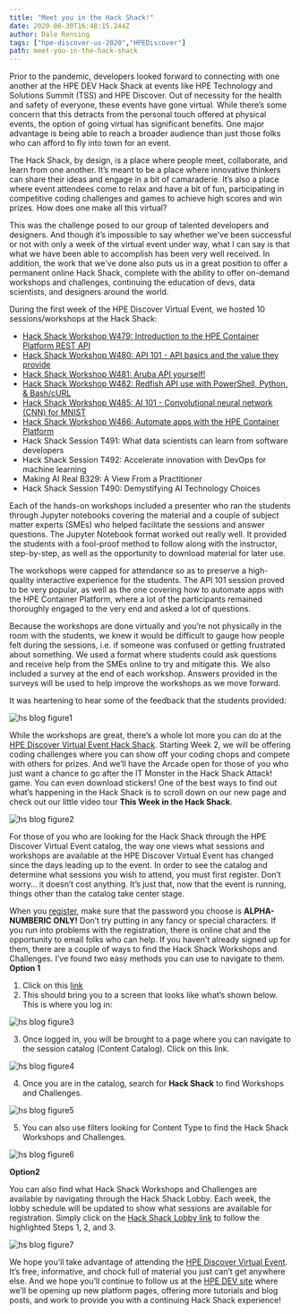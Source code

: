 ```yaml
---
title: "Meet you in the Hack Shack!"
date: 2020-06-30T16:48:15.244Z
author: Dale Rensing 
tags: ["hpe-discover-us-2020","HPEDiscover"]
path: meet-you-in-the-hack-shack
---
```

Prior to the pandemic, developers looked forward to connecting with one another at the HPE DEV Hack Shack at events like HPE Technology and Solutions Summit (TSS) and HPE Discover. Out of necessity for the health and safety of everyone, these events have gone virtual. While there’s some concern that this detracts from the personal touch offered at physical events, the option of going virtual has significant benefits. One major advantage is being able to reach a broader audience than just those folks who can afford to fly into town for an event.  

The Hack Shack, by design, is a place where people meet, collaborate, and learn from one another. It’s meant to be a place where innovative thinkers can share their ideas and engage in a bit of camaraderie. It’s also a place where event attendees come to relax and have a bit of fun, participating in competitive coding challenges and games to achieve high scores and win prizes. How does one make all this virtual?  

This was the challenge posed to our group of talented developers and designers. And though it’s impossible to say whether we’ve been successful or not with only a week of the virtual event under way, what I can say is that what we have been able to accomplish has been very well received. In addition, the work that we’ve done also puts us in a great position to offer a permanent online Hack Shack, complete with the ability to offer on-demand workshops and challenges, continuing the education of devs, data scientists, and designers around the world.   

During the first week of the HPE Discover Virtual Event, we hosted 10 sessions/workshops at the Hack Shack:

* [Hack Shack Workshop W479: Introduction to the HPE Container Platform REST API](https://vimeo.com/433632590)
* [Hack Shack Workshop W480: API 101 - API basics and the value they provide](https://vimeo.com/433621126) 
* [Hack Shack Workshop W481: Aruba API yourself!](https://vimeo.com/433637026) 
* [Hack Shack Workshop W482: Redfish API use with PowerShell, Python, & Bash/cURL](https://vimeo.com/433618069) 
* [Hack Shack Workshop W485: AI 101 - Convolutional neural network (CNN) for MNIST](https://vimeo.com/433612904) 
* [Hack Shack Workshop W486: Automate apps with the HPE Container Platform](https://vimeo.com/433625058) 
* Hack Shack Session T491: What data scientists can learn from software developers
* Hack Shack Session T492: Accelerate innovation with DevOps for machine learning
* Making AI Real B329: A View From a Practitioner
* Hack Shack Session T490: Demystifying AI Technology Choices

Each of the hands-on workshops included a presenter who ran the students through Jupyter notebooks covering the material and a couple of subject matter experts (SMEs) who helped facilitate the sessions and answer questions. The Jupyter Notebook format worked out really well. It provided the students with a fool-proof method to follow along with the instructor, step-by-step, as well as the opportunity to download material for later use.  

The workshops were capped for attendance so as to preserve a high-quality interactive experience for the students. The API 101 session proved to be very popular, as well as the one covering how to automate apps with the HPE Container Platform, where a lot of the participants remained thoroughly engaged to the very end and asked a lot of questions.  

Because the workshops are done virtually and you’re not physically in the room with the students, we knew it would be difficult to gauge how people felt during the sessions, i.e. if someone was confused or getting frustrated about something. We used a format where students could ask questions and receive help from the SMEs online to try and mitigate this. We also included a survey at the end of each workshop. Answers provided in the surveys will be used to help improve the workshops as we move forward.  

It was heartening to hear some of the feedback that the students provided:


![hs blog figure1](https://hpe-developer-portal.s3.amazonaws.com/uploads/media/2020/6/hs-blog-figure1-1593537773963.jpg)

While the workshops are great, there’s a whole lot more you can do at the [HPE Discover Virtual Event Hack Shack](https://hackshack.hpedev.io/). Starting Week 2, we will be offering coding challenges where you can show off your coding chops and compete with others for prizes. And we’ll have the Arcade open for those of you who just want a chance to go after the IT Monster in the Hack Shack Attack! game. You can even download stickers! One of the best ways to find out what’s happening in the Hack Shack is to scroll down on our new page and check out our little video tour **This Week in the Hack Shack**.

![hs blog figure2](https://hpe-developer-portal.s3.amazonaws.com/uploads/media/2020/6/hs-blog-figure2-1593537838340.jpg)

For those of you who are looking for the Hack Shack through the HPE Discover Virtual Event catalog, the way one views what sessions and workshops are available at the HPE Discover Virtual Event has changed since the days leading up to the event. In order to see the catalog and determine what sessions you wish to attend, you must first register. Don’t worry… it doesn’t cost anything. It’s just that, now that the event is running, things other than the catalog take center stage.   

When you [register](https://www.hpe.com/us/en/discover.html), make sure that the password you choose is **ALPHA-NUMBERIC ONLY!** Don’t try putting in any fancy or special characters. If you run into problems with the registration, there is online chat and the opportunity to email folks who can help.
If you haven’t already signed up for them, there are a couple of ways to find the Hack Shack Workshops and Challenges. I’ve found two easy methods you can use to navigate to them.  
**Option 1**    
1.	Click on this [link](https://content.attend.hpe.com/go/agendabuilder.sessions/?l=1043&locale=en_US)  
2.	This should bring you to a screen that looks like what’s shown below. This is where you log in:

![hs blog figure3](https://hpe-developer-portal.s3.amazonaws.com/uploads/media/2020/6/hs-blog-figure3-1593537844172.jpg)

   
3. Once logged in, you will be brought to a page where you can navigate to the session catalog (Content Catalog). Click on this link.

![hs blog figure4](https://hpe-developer-portal.s3.amazonaws.com/uploads/media/2020/6/hs-blog-figure4-1593537855197.jpg)

  
4.	Once you are in the catalog, search for **Hack Shack** to find Workshops and Challenges.

![hs blog figure5](https://hpe-developer-portal.s3.amazonaws.com/uploads/media/2020/6/hs-blog-figure5-1593537864210.jpg)

  
5.	You can also use filters looking for Content Type to find the Hack Shack Workshops and Challenges.

![hs blog figure6](https://hpe-developer-portal.s3.amazonaws.com/uploads/media/2020/6/hs-blog-figure6-1593537873734.jpg)

  
**Option2**

You can also find what Hack Shack Workshops and Challenges are available by navigating through the Hack Shack Lobby. Each week, the lobby schedule will be updated to show what sessions are available for registration. Simply click on the [Hack Shack Lobby link](https://hackshack.hpedev.io) to follow the highlighted Steps 1, 2, and 3.

![hs blog figure7](https://hpe-developer-portal.s3.amazonaws.com/uploads/media/2020/6/hs-blog-figure7-1593537881565.jpg)

We hope you’ll take advantage of attending the [HPE Discover Virtual Event](https://www.hpe.com/us/en/discover.html). It’s free, informative, and chock full of material you just can’t get anywhere else. And we hope you’ll continue to follow us at the [HPE DEV site](https://developer.hpe.com/) where we’ll be opening up new platform pages, offering more tutorials and blog posts, and work to provide you with a continuing Hack Shack experience!